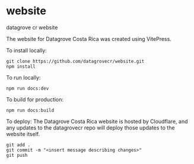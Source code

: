 # website
datagrove cr website

The website for Datagrove Costa Rica was created using VitePress.

To install locally:
```
git clone https://github.com/datagrovecr/website.git
npm install
```

To run locally:
```
npm run docs:dev
```

To build for production:
```
npm run docs:build
```

To deploy:
The Datagrove Costa Rica website is hosted by Cloudflare, and any updates to the datagrovecr repo will deploy those updates to the website itself.
```
git add .
git commit -m "<insert message describing changes>"
git push
```

